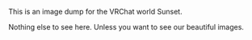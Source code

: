 This is an image dump for the VRChat world Sunset.

Nothing else to see here.  Unless you want to see our beautiful images.

